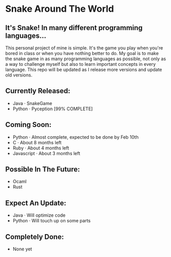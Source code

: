 # Snake Around The World
## It's Snake! In many different programming languages...

This personal project of mine is simple. It's the game you play when you're bored in class or when you have nothing better to do. My goal is to make the snake game in as many programming languages as possible, not only as a way to challenge myself but also to learn important concepts in every language. This repo will be updated as I release more versions and update old versions.

## Currently Released:
- Java · SnakeGame
- Python · Pyception [99% COMPLETE]

## Coming Soon:
- Python · Almost complete, expected to be done by Feb 10th 
- C · About 8 months left
- Ruby · About 4 months left
- Javascript · About 3 months left

## Possible In The Future:
- Ocaml
- Rust

## Expect An Update:
- Java · Will optimize code
- Python · Will touch up on some parts

## Completely Done:
- None yet
